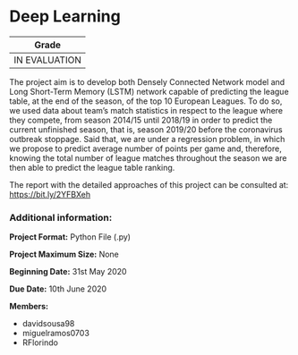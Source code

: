 # Deep Learning    

| Grade                |
|:--------------------:|
| IN EVALUATION                |

The project aim is to develop both Densely Connected Network model and Long Short-Term Memory (LSTM) network capable of predicting the league table, at the end of the season, of the top 10 European Leagues. To do so, we used data about team’s match statistics in respect to the league where they compete, from season 2014/15 until 2018/19 in order to predict the current unfinished season, that is, season 2019/20 before the coronavirus outbreak stoppage. Said that, we are under a regression problem, in which we propose to predict average number of points per game and, therefore, knowing the total number of league matches throughout the season we are then able to predict the league table ranking.

The report with the detailed approaches of this project can be consulted at: https://bit.ly/2YFBXeh

### Additional information:

**Project Format:** Python File (.py)

**Project Maximum Size:** None

**Beginning Date:** 31st May 2020

**Due Date:** 10th June 2020

**Members:**
- davidsousa98
-	miguelramos0703
- RFlorindo
